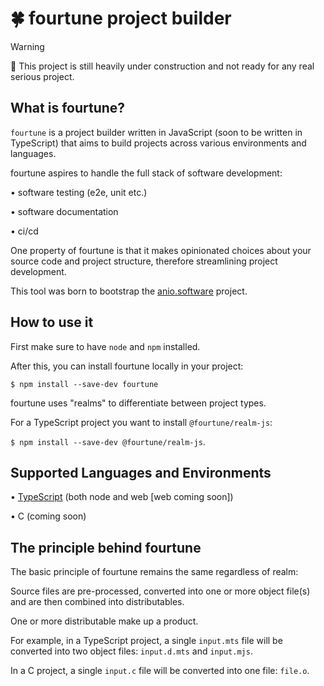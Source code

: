 # 🍀 fourtune project builder

> [!WARNING]  
> 🚧 This project is still heavily under construction and not ready for any real serious project.

## What is fourtune?

`fourtune` is a project builder written in JavaScript (soon to be written in TypeScript) 
that aims to build projects across various environments and languages.

fourtune aspires to handle the full stack of software development:

• software testing (e2e, unit etc.)

• software documentation

• ci/cd

One property of fourtune is that it makes opinionated choices about your source code and project structure, therefore streamlining project development.

This tool was born to bootstrap the [anio.software](https://github.com/anio-software) project.

## How to use it

First make sure to have `node` and `npm` installed.

After this, you can install fourtune locally in your project:

`$ npm install --save-dev fourtune`

fourtune uses "realms" to differentiate between project types.

For a TypeScript project you want to install `@fourtune/realm-js`:

`$ npm install --save-dev @fourtune/realm-js`.

## Supported Languages and Environments

• [TypeScript](https://github.com/fourtune-org/realm-js) (both node and web [web coming soon])

• C (coming soon)

## The principle behind fourtune

The basic principle of fourtune remains the same regardless of realm:

Source files are pre-processed, converted into one or more object file(s) and are then
combined into distributables.

One or more distributable make up a product.

For example, in a TypeScript project, a single `input.mts` file will be converted into two object files: `input.d.mts` and `input.mjs`.

In a C project, a single `input.c` file will be converted into one file: `file.o`.
